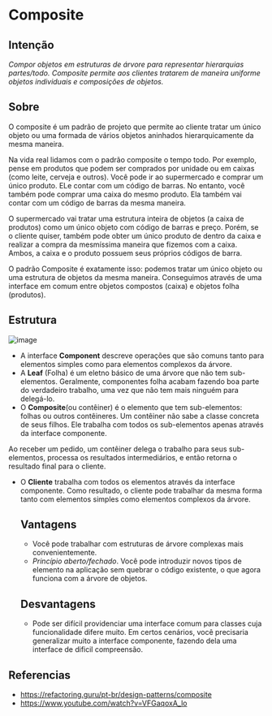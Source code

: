 # Composite
## Intenção
_Compor objetos em estruturas de árvore para representar hierarquias partes/todo. Composite permite aos clientes tratarem de maneira uniforme objetos individuais e composições de objetos._

## Sobre
O composite é um padrão de projeto que permite ao cliente tratar um único objeto ou uma formada de vários objetos aninhados hierarquicamente da mesma maneira.

Na vida real lidamos com o padrão composite o tempo todo. Por exemplo, pense em produtos que podem ser comprados por unidade ou em caixas (como leite, cerveja e outros). Você pode ir ao supermercado e comprar um único produto. ELe contar com um código de barras. No entanto, você também pode comprar uma caixa do mesmo produto. Ela também vai contar com um código de barras da mesma maneira.

O supermercado vai tratar uma estrutura inteira de objetos (a caixa de produtos) como um único objeto com código de barras e preço. Porém, se o cliente quiser, também pode obter um único produto de dentro da caixa e realizar a compra da mesmíssima maneira que fizemos com a caixa. Ambos, a caixa e o produto possuem seus próprios códigos de barra.

O padrão Composite é exatamente isso: podemos tratar um único objeto ou uma estrutura de objetos da mesma maneira. Conseguimos através de uma interface em comum entre objetos compostos (caixa) e objetos folha (produtos).

## Estrutura
![image](https://github.com/user-attachments/assets/af071a67-7974-4efc-a04b-6714c6d73aac)
* A interface **Component** descreve operações que são comuns tanto para elementos simples como para elementos complexos da árvore.
* A **Leaf** (Folha) é um eletno básico de uma árvore que não tem sub-elementos. Geralmente, componentes folha acabam fazendo boa parte do verdadeiro trabalho, uma vez que não tem mais ninguém para delegá-lo.
* O **Composite**(ou contêiner) é o elemento que tem sub-elementos: folhas ou outros contêineres. Um contêiner não sabe a classe concreta de seus filhos. Ele trabalha com todos os sub-elementos apenas através da interface componente.

Ao receber um pedido, um contêiner delega o trabalho para seus sub-elementos, processa os resultados intermediários, e então retorna o resultado final para o cliente.

* O **Cliente** trabalha com todos os elementos através da interface componente. Como resultado, o cliente pode trabalhar da mesma forma tanto com elementos simples como elementos complexos da árvore.

  ## Vantagens

  * Você pode trabalhar com estruturas de árvore complexas mais convenientemente.
  * _Princípio aberto/fechado_. Você pode introduzir novos tipos de elemento na aplicação sem quebrar o código existente, o que agora funciona com a árvore de objetos.
 
  ## Desvantagens
  * Pode ser difícil providenciar uma interface comum para classes cuja funcionalidade difere muito. Em certos cenários, você precisaria generalizar muito a interface componente, fazendo dela uma interface de dificil compreensão.

## Referencias
* https://refactoring.guru/pt-br/design-patterns/composite
* https://www.youtube.com/watch?v=VFGaqoxA_lo
